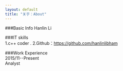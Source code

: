 ```yaml
---
layout: default
title: "关于：About"
---
```

###Basic Info
Hanlin Li

###IT skills  
1.c++ coder . 
2.Github：https://github.com/hanlinlibham  

###Work Experience  
2015/11--Present  
Analyst 

